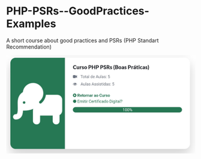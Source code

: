 # PHP-PSRs--GoodPractices-Examples

A short course about good practices and PSRs (PHP Standart Recommendation)

![Preview](https://github.com/wbhaese/PHP-PSRs--GoodPractices-Examples/blob/master/preview.jpg)
